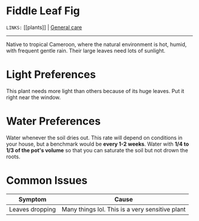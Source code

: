 # Fiddle Leaf Fig
`LINKS:` [[plants]] | [General care](https://www.thesill.com/blogs/plants-101/how-to-care-for-a-fiddle-leaf-fig)

---
Native to tropical Cameroon, where the natural environment is hot, humid, with frequent gentle rain. Their large leaves need lots of sunlight. 

# Light Preferences
This plant needs more light than others because of its huge leaves. Put it right near the window. 

# Water Preferences
Water whenever the soil dries out. This rate will depend on conditions in your house, but a benchmark would be **every 1-2 weeks**. Water with **1/4 to 1/3 of the pot's volume** so that you can saturate the soil but not drown the roots. 

# Common Issues
Symptom | Cause
---|---
Leaves dropping | Many things lol. This is a very sensitive plant
